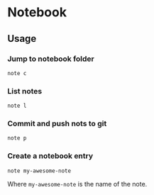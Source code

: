 # Notebook

## Usage

### Jump to notebook folder

```
note c
```

### List notes

```
note l
```

### Commit and push nots to git

```
note p
```

### Create a notebook entry

```
note my-awesome-note
```

Where `my-awesome-note` is the name of the note.
